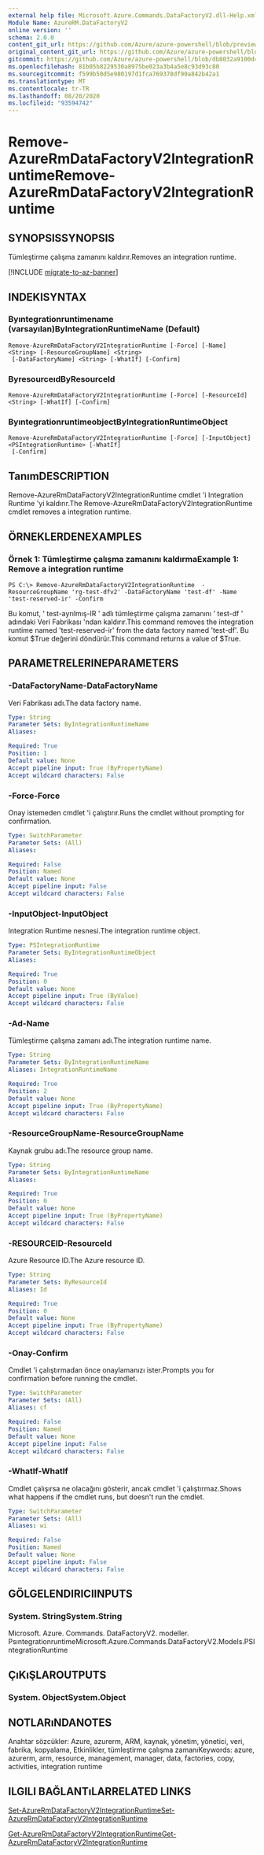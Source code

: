 ```yaml
---
external help file: Microsoft.Azure.Commands.DataFactoryV2.dll-Help.xml
Module Name: AzureRM.DataFactoryV2
online version: ''
schema: 2.0.0
content_git_url: https://github.com/Azure/azure-powershell/blob/preview/src/ResourceManager/DataFactories/Commands.DataFactoryV2/help/Remove-AzureRmDataFactoryV2IntegrationRuntime.md
original_content_git_url: https://github.com/Azure/azure-powershell/blob/preview/src/ResourceManager/DataFactories/Commands.DataFactoryV2/help/Remove-AzureRmDataFactoryV2IntegrationRuntime.md
gitcommit: https://github.com/Azure/azure-powershell/blob/db8032a9100d47fd3aa4248c7807d8e0bb538e83
ms.openlocfilehash: 81b05b8229530a8975be023a3b4a5e8c93d93c80
ms.sourcegitcommit: f599b50d5e980197d1fca769378df90a842b42a1
ms.translationtype: MT
ms.contentlocale: tr-TR
ms.lasthandoff: 08/20/2020
ms.locfileid: "93594742"
---
```

# <span data-ttu-id="99714-101">Remove-AzureRmDataFactoryV2IntegrationRuntime</span><span class="sxs-lookup"><span data-stu-id="99714-101">Remove-AzureRmDataFactoryV2IntegrationRuntime</span></span>

## <span data-ttu-id="99714-102">SYNOPSIS</span><span class="sxs-lookup"><span data-stu-id="99714-102">SYNOPSIS</span></span>
<span data-ttu-id="99714-103">Tümleştirme çalışma zamanını kaldırır.</span><span class="sxs-lookup"><span data-stu-id="99714-103">Removes an integration runtime.</span></span>

[!INCLUDE [migrate-to-az-banner](../../includes/migrate-to-az-banner.md)]

## <span data-ttu-id="99714-104">INDEKI</span><span class="sxs-lookup"><span data-stu-id="99714-104">SYNTAX</span></span>

### <span data-ttu-id="99714-105">Byıntegrationruntimename (varsayılan)</span><span class="sxs-lookup"><span data-stu-id="99714-105">ByIntegrationRuntimeName (Default)</span></span>
```
Remove-AzureRmDataFactoryV2IntegrationRuntime [-Force] [-Name] <String> [-ResourceGroupName] <String>
 [-DataFactoryName] <String> [-WhatIf] [-Confirm]
```

### <span data-ttu-id="99714-106">Byresourceıd</span><span class="sxs-lookup"><span data-stu-id="99714-106">ByResourceId</span></span>
```
Remove-AzureRmDataFactoryV2IntegrationRuntime [-Force] [-ResourceId] <String> [-WhatIf] [-Confirm]
```

### <span data-ttu-id="99714-107">Byıntegrationruntimeobject</span><span class="sxs-lookup"><span data-stu-id="99714-107">ByIntegrationRuntimeObject</span></span>
```
Remove-AzureRmDataFactoryV2IntegrationRuntime [-Force] [-InputObject] <PSIntegrationRuntime> [-WhatIf]
 [-Confirm]
```

## <span data-ttu-id="99714-108">Tanım</span><span class="sxs-lookup"><span data-stu-id="99714-108">DESCRIPTION</span></span>
<span data-ttu-id="99714-109">Remove-AzureRmDataFactoryV2IntegrationRuntime cmdlet 'i Integration Runtime 'yi kaldırır.</span><span class="sxs-lookup"><span data-stu-id="99714-109">The Remove-AzureRmDataFactoryV2IntegrationRuntime cmdlet removes a integration runtime.</span></span>

## <span data-ttu-id="99714-110">ÖRNEKLERDEN</span><span class="sxs-lookup"><span data-stu-id="99714-110">EXAMPLES</span></span>

### <span data-ttu-id="99714-111">Örnek 1: Tümleştirme çalışma zamanını kaldırma</span><span class="sxs-lookup"><span data-stu-id="99714-111">Example 1: Remove a integration runtime</span></span>
```
PS C:\> Remove-AzureRmDataFactoryV2IntegrationRuntime  -ResourceGroupName 'rg-test-dfv2' -DataFactoryName 'test-df' -Name 'test-reserved-ir' -Confirm
```

<span data-ttu-id="99714-112">Bu komut, ' test-ayrılmış-IR ' adlı tümleştirme çalışma zamanını ' test-df ' adındaki Veri Fabrikası 'ndan kaldırır.</span><span class="sxs-lookup"><span data-stu-id="99714-112">This command removes the integration runtime named 'test-reserved-ir' from the data factory named 'test-df'.</span></span>
<span data-ttu-id="99714-113">Bu komut $True değerini döndürür.</span><span class="sxs-lookup"><span data-stu-id="99714-113">This command returns a value of $True.</span></span>

## <span data-ttu-id="99714-114">PARAMETRELERINE</span><span class="sxs-lookup"><span data-stu-id="99714-114">PARAMETERS</span></span>

### <span data-ttu-id="99714-115">-DataFactoryName</span><span class="sxs-lookup"><span data-stu-id="99714-115">-DataFactoryName</span></span>
<span data-ttu-id="99714-116">Veri Fabrikası adı.</span><span class="sxs-lookup"><span data-stu-id="99714-116">The data factory name.</span></span>

```yaml
Type: String
Parameter Sets: ByIntegrationRuntimeName
Aliases: 

Required: True
Position: 1
Default value: None
Accept pipeline input: True (ByPropertyName)
Accept wildcard characters: False
```

### <span data-ttu-id="99714-117">-Force</span><span class="sxs-lookup"><span data-stu-id="99714-117">-Force</span></span>
<span data-ttu-id="99714-118">Onay istemeden cmdlet 'i çalıştırır.</span><span class="sxs-lookup"><span data-stu-id="99714-118">Runs the cmdlet without prompting for confirmation.</span></span>

```yaml
Type: SwitchParameter
Parameter Sets: (All)
Aliases: 

Required: False
Position: Named
Default value: None
Accept pipeline input: False
Accept wildcard characters: False
```

### <span data-ttu-id="99714-119">-InputObject</span><span class="sxs-lookup"><span data-stu-id="99714-119">-InputObject</span></span>
<span data-ttu-id="99714-120">Integration Runtime nesnesi.</span><span class="sxs-lookup"><span data-stu-id="99714-120">The integration runtime object.</span></span>

```yaml
Type: PSIntegrationRuntime
Parameter Sets: ByIntegrationRuntimeObject
Aliases: 

Required: True
Position: 0
Default value: None
Accept pipeline input: True (ByValue)
Accept wildcard characters: False
```

### <span data-ttu-id="99714-121">-Ad</span><span class="sxs-lookup"><span data-stu-id="99714-121">-Name</span></span>
<span data-ttu-id="99714-122">Tümleştirme çalışma zamanı adı.</span><span class="sxs-lookup"><span data-stu-id="99714-122">The integration runtime name.</span></span>

```yaml
Type: String
Parameter Sets: ByIntegrationRuntimeName
Aliases: IntegrationRuntimeName

Required: True
Position: 2
Default value: None
Accept pipeline input: True (ByPropertyName)
Accept wildcard characters: False
```

### <span data-ttu-id="99714-123">-ResourceGroupName</span><span class="sxs-lookup"><span data-stu-id="99714-123">-ResourceGroupName</span></span>
<span data-ttu-id="99714-124">Kaynak grubu adı.</span><span class="sxs-lookup"><span data-stu-id="99714-124">The resource group name.</span></span>

```yaml
Type: String
Parameter Sets: ByIntegrationRuntimeName
Aliases: 

Required: True
Position: 0
Default value: None
Accept pipeline input: True (ByPropertyName)
Accept wildcard characters: False
```

### <span data-ttu-id="99714-125">-RESOURCEID</span><span class="sxs-lookup"><span data-stu-id="99714-125">-ResourceId</span></span>
<span data-ttu-id="99714-126">Azure Resource ID.</span><span class="sxs-lookup"><span data-stu-id="99714-126">The Azure resource ID.</span></span>

```yaml
Type: String
Parameter Sets: ByResourceId
Aliases: Id

Required: True
Position: 0
Default value: None
Accept pipeline input: True (ByPropertyName)
Accept wildcard characters: False
```

### <span data-ttu-id="99714-127">-Onay</span><span class="sxs-lookup"><span data-stu-id="99714-127">-Confirm</span></span>
<span data-ttu-id="99714-128">Cmdlet 'i çalıştırmadan önce onaylamanızı ister.</span><span class="sxs-lookup"><span data-stu-id="99714-128">Prompts you for confirmation before running the cmdlet.</span></span>

```yaml
Type: SwitchParameter
Parameter Sets: (All)
Aliases: cf

Required: False
Position: Named
Default value: None
Accept pipeline input: False
Accept wildcard characters: False
```

### <span data-ttu-id="99714-129">-WhatIf</span><span class="sxs-lookup"><span data-stu-id="99714-129">-WhatIf</span></span>
<span data-ttu-id="99714-130">Cmdlet çalışırsa ne olacağını gösterir, ancak cmdlet 'i çalıştırmaz.</span><span class="sxs-lookup"><span data-stu-id="99714-130">Shows what happens if the cmdlet runs, but doesn't run the cmdlet.</span></span>

```yaml
Type: SwitchParameter
Parameter Sets: (All)
Aliases: wi

Required: False
Position: Named
Default value: None
Accept pipeline input: False
Accept wildcard characters: False
```

## <span data-ttu-id="99714-131">GÖLGELENDIRICI</span><span class="sxs-lookup"><span data-stu-id="99714-131">INPUTS</span></span>

### <span data-ttu-id="99714-132">System. String</span><span class="sxs-lookup"><span data-stu-id="99714-132">System.String</span></span>
<span data-ttu-id="99714-133">Microsoft. Azure. Commands. DataFactoryV2. modeller. Psıntegrationruntime</span><span class="sxs-lookup"><span data-stu-id="99714-133">Microsoft.Azure.Commands.DataFactoryV2.Models.PSIntegrationRuntime</span></span>

## <span data-ttu-id="99714-134">ÇıKıŞLAR</span><span class="sxs-lookup"><span data-stu-id="99714-134">OUTPUTS</span></span>

### <span data-ttu-id="99714-135">System. Object</span><span class="sxs-lookup"><span data-stu-id="99714-135">System.Object</span></span>

## <span data-ttu-id="99714-136">NOTLARıNDA</span><span class="sxs-lookup"><span data-stu-id="99714-136">NOTES</span></span>
<span data-ttu-id="99714-137">Anahtar sözcükler: Azure, azurerm, ARM, kaynak, yönetim, yönetici, veri, fabrika, kopyalama, Etkinlikler, tümleştirme çalışma zamanı</span><span class="sxs-lookup"><span data-stu-id="99714-137">Keywords: azure, azurerm, arm, resource, management, manager, data, factories, copy, activities, integration runtime</span></span>

## <span data-ttu-id="99714-138">ILGILI BAĞLANTıLAR</span><span class="sxs-lookup"><span data-stu-id="99714-138">RELATED LINKS</span></span>
[<span data-ttu-id="99714-139">Set-AzureRmDataFactoryV2IntegrationRuntime</span><span class="sxs-lookup"><span data-stu-id="99714-139">Set-AzureRmDataFactoryV2IntegrationRuntime</span></span>]()

[<span data-ttu-id="99714-140">Get-AzureRmDataFactoryV2IntegrationRuntime</span><span class="sxs-lookup"><span data-stu-id="99714-140">Get-AzureRmDataFactoryV2IntegrationRuntime</span></span>]()

